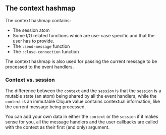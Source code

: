## The context hashmap

The context hashmap contains:
- The session atom
- Some I/O related functions which are use-case specific and that the user has to provide.
- The `:send-message` function 
- The `:close-connection` function

The context hashmap is also used for passing the current message to be processed to the event handlers.

### Context vs. session

The difference between the `context` and the `session` is that the `session` is a mutable state (an atom) being shared by all the event handlers,
while the `context` is an immutable Clojure value contains contextual information, like the current message being processed.

You can add your own data in either the `context` or the `session` if it makes sense for you,
all the message handlers and the user callbacks are called with the context as their first (and only) argument.
